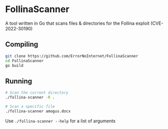 # FollinaScanner
A tool written in Go that scans files & directories for the Follina exploit (CVE-2022-30190)

## Compiling
```sh
git clone https://github.com/ErrorNoInternet/FollinaScanner
cd FollinaScanner
go build
```

## Running
```sh
# Scan the current directory
./follina-scanner -R .

# Scan a specific file
./follina-scanner amogus.docx
```
Use `./follina-scanner --help` for a list of arguments

